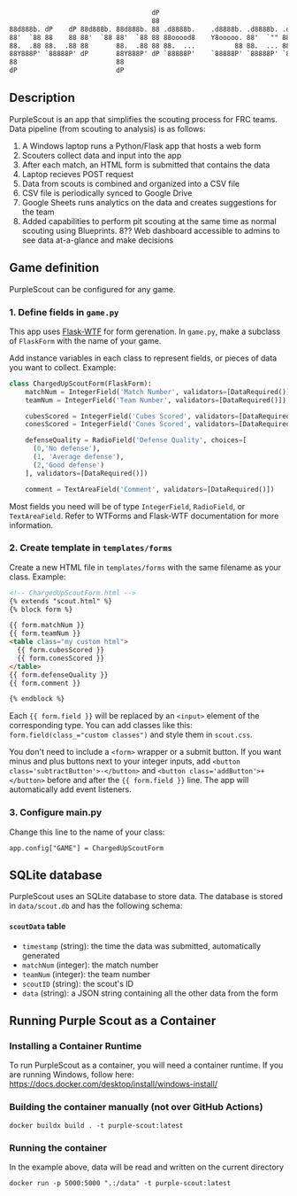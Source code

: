 ﻿```txt
                                    dP                                                   dP   
                                    88                                                   88   
88d888b. dP    dP 88d888b. 88d888b. 88 .d8888b.    .d8888b. .d8888b. .d8888b. dP    dP d8888P 
88'  `88 88    88 88'  `88 88'  `88 88 88ooood8    Y8ooooo. 88'  `"" 88'  `88 88    88   88   
88.  .88 88.  .88 88       88.  .88 88 88.  ...          88 88.  ... 88.  .88 88.  .88   88   
88Y888P' `88888P' dP       88Y888P' dP `88888P'    `88888P' `88888P' `88888P' `88888P'   dP   
88                         88                                                                 
dP                         dP

```

## Description
PurpleScout is an app that simplifies the scouting process for FRC teams. 
Data pipeline (from scouting to analysis) is as follows:

1. A Windows laptop runs a Python/Flask app that hosts a web form
2. Scouters collect data and input into the app
3. After each match, an HTML form is submitted that contains the data
4. Laptop recieves POST request
5. Data from scouts is combined and organized into a CSV file
6. CSV file is periodically synced to Google Drive
7. Google Sheets runs analytics on the data and creates suggestions for the team
8. Added capabilities to perform pit scouting at the same time as normal scouting using Blueprints.
8?? Web dashboard accessible to admins to see data at-a-glance and make decisions

## Game definition
PurpleScout can be configured for any game. 

### 1. Define fields in `game.py`
This app uses [Flask-WTF](https://flask-wtf.readthedocs.io/en/1.2.x/quickstart/#creating-forms) for form gerenation. In `game.py`, make a subclass of `FlaskForm` with the name of your game.

Add instance variables in each class to represent fields, or pieces of data you want to collect. Example:

```python
class ChargedUpScoutForm(FlaskForm):
    matchNum = IntegerField('Match Number', validators=[DataRequired()])
    teamNum = IntegerField('Team Number', validators=[DataRequired()])

    cubesScored = IntegerField('Cubes Scored', validators=[DataRequired()])
    conesScored = IntegerField('Cones Scored', validators=[DataRequired()])

    defenseQuality = RadioField('Defense Quality', choices=[
      (0,'No defense'),
      (1, 'Average defense'),
      (2,'Good defense')
    ], validators=[DataRequired()])

    comment = TextAreaField('Comment', validators=[DataRequired()])
```

Most fields you need will be of type `IntegerField`, `RadioField`, or `TextAreaField`. Refer to WTForms and Flask-WTF documentation for more information.

### 2. Create template in `templates/forms`

Create a new HTML file in `templates/forms` with the same filename as your class. Example:

```html
<!-- ChargedUpScoutForm.html -->
{% extends "scout.html" %}
{% block form %}

{{ form.matchNum }}
{{ form.teamNum }}
<table class="my custom html">
  {{ form.cubesScored }}
  {{ form.conesScored }}
</table>
{{ form.defenseQuality }}
{{ form.comment }}

{% endblock %}
```
Each `{{ form.field }}` will be replaced by an `<input>` element of the corresponding type. You can add classes like this: `form.field(class_="custom classes")` and style them in `scout.css`.

You don't need to include a `<form>` wrapper or a submit button. If you want minus and plus buttons next to your integer inputs, add `<button class='subtractButton'>-</button>` and `<button class='addButton'>+</button>` before and after the `{{ form.field }}` line. The app will automatically add event listeners.

### 3. Configure main.py

Change this line to the name of your class:
```
app.config["GAME"] = ChargedUpScoutForm
```

## SQLite database

PurpleScout uses an SQLite database to store data. The database is stored in `data/scout.db` and has the following schema:

#### `scoutData` table
- `timestamp` (string): the time the data was submitted, automatically generated
- `matchNum` (integer): the match number
- `teamNum` (integer): the team number
- `scoutID` (string): the scout's ID
- `data` (string): a JSON string containing all the other data from the form


## Running Purple Scout as a Container

### Installing a Container Runtime

To run PurpleScout as a container, you will need a container runtime. If you are running Windows, follow here: https://docs.docker.com/desktop/install/windows-install/

### Building the container manually (not over GitHub Actions)

```
docker buildx build . -t purple-scout:latest

```

### Running the container

In the example above, data will be read and written on the current directory

```
docker run -p 5000:5000 ".:/data" -t purple-scout:latest
```
